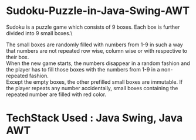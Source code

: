 # Sudoku-Puzzle-in-Java-Swing-AWT

Sudoku is a puzzle game which consists of 9 boxes. Each box is further divided into 9 small boxes.\ 

The small boxes are randomly filled with numbers from 1-9 in such a way that numbers are not repeated row wise, column wise or with respective to their box. \
When the new game starts, the numbers disappear in a random fashion and the player has to fill those boxes with the numbers from 1-9 in a non-repeated fashion.\
Except the empty boxes, the other prefilled small boxes are immutable. If the player repeats any number accidentally, small boxes containing the repeated number 
are filled with red color.

# TechStack Used : Java Swing, Java AWT
